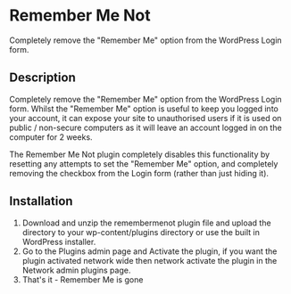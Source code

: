 # Remember Me Not

Completely remove the "Remember Me" option from the WordPress Login form.

## Description

Completely remove the "Remember Me" option from the WordPress Login form. Whilst the "Remember Me" option is useful to keep you logged into your account, it can expose your site to unauthorised users if it is used on public / non-secure computers as it will leave an account logged in on the computer for 2 weeks.

The Remember Me Not plugin completely disables this functionality by resetting any attempts to set the "Remember Me" option, and completely removing the checkbox from the Login form (rather than just hiding it).

## Installation

1. Download and unzip the remembermenot plugin file and upload the directory to your wp-content/plugins directory or use the built in WordPress installer.
1. Go to the Plugins admin page and Activate the plugin, if you want the plugin activated network wide then network activate the plugin in the Network admin plugins page.
1. That's it - Remember Me is gone